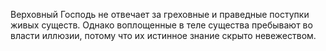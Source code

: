 Верховный Господь не отвечает за греховные и праведные поступки живых существ. Однако воплощенные в теле существа пребывают во власти иллюзии, потому что их истинное знание скрыто невежеством.